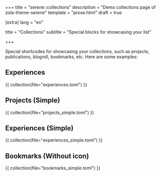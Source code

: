 +++
title = "serene::collections"
description = "Demo collections page of zola-theme-serene"
template = "prose.html"
draft = true

[extra]
lang = "en"

title = "Collections"
subtitle = "Special blocks for showcasing your list"

+++

Special shortcodes for showcasing your collections, such as projects, publications, blogroll, bookmarks, etc.
Here are some examples:

## Experiences

{{ collection(file="experiences.toml") }}

## Projects (Simple)

{{ collection(file="projects_simple.toml") }}

## Experiences (Simple)

{{ collection(file="experiences_simple.toml") }}

## Bookmarks (Without icon)

{{ collection(file="bookmarks_simple.toml") }}

